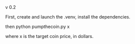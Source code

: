 v 0.2

First, create and launch the .venv, install the dependencies.

then python pumpthecoin.py x

where x is the target coin price, in dollars.